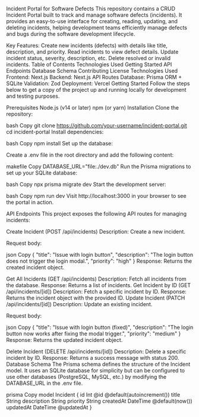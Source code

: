 Incident Portal for Software Defects
This repository contains a CRUD Incident Portal built to track and manage software defects (incidents). It provides an easy-to-use interface for creating, reading, updating, and deleting incidents, helping development teams efficiently manage defects and bugs during the software development lifecycle.

Key Features:
Create new incidents (defects) with details like title, description, and priority.
Read incidents to view defect details.
Update incident status, severity, description, etc.
Delete resolved or invalid incidents.
Table of Contents
Technologies Used
Getting Started
API Endpoints
Database Schema
Contributing
License
Technologies Used
Frontend: Next.js
Backend: Next.js API Routes
Database: Prisma ORM + SQLite
Validation: Zod
Deployment: Vercel
Getting Started
Follow the steps below to get a copy of the project up and running locally for development and testing purposes.

Prerequisites
Node.js (v14 or later)
npm (or yarn)
Installation
Clone the repository:

bash
Copy
git clone https://github.com/your-username/incident-portal.git
cd incident-portal
Install dependencies:

bash
Copy
npm install
Set up the database:

Create a .env file in the root directory and add the following content:

makefile
Copy
DATABASE_URL="file:./dev.db"
Run the Prisma migrations to set up your SQLite database:

bash
Copy
npx prisma migrate dev
Start the development server:

bash
Copy
npm run dev
Visit http://localhost:3000 in your browser to see the portal in action.

API Endpoints
This project exposes the following API routes for managing incidents:

Create Incident (POST /api/incidents)
Description: Create a new incident.

Request body:

json
Copy
{
  "title": "Issue with login button",
  "description": "The login button does not trigger the login modal.",
  "priority": "high"
}
Response: Returns the created incident object.

Get All Incidents (GET /api/incidents)
Description: Fetch all incidents from the database.
Response: Returns a list of incidents.
Get Incident by ID (GET /api/incidents/[id])
Description: Fetch a specific incident by ID.
Response: Returns the incident object with the provided ID.
Update Incident (PATCH /api/incidents/[id])
Description: Update an existing incident.

Request body:

json
Copy
{
  "title": "Issue with login button (fixed)",
  "description": "The login button now works after fixing the modal trigger.",
  "priority": "medium"
}
Response: Returns the updated incident object.

Delete Incident (DELETE /api/incidents/[id])
Description: Delete a specific incident by ID.
Response: Returns a success message with status 200.
Database Schema
The Prisma schema defines the structure of the Incident model. It uses an SQLite database for simplicity but can be configured to use other databases (PostgreSQL, MySQL, etc.) by modifying the DATABASE_URL in the .env file.

prisma
Copy
model Incident {
  id          Int      @id @default(autoincrement())
  title       String
  description String
  priority    String
  createdAt   DateTime @default(now())
  updatedAt   DateTime @updatedAt
}
